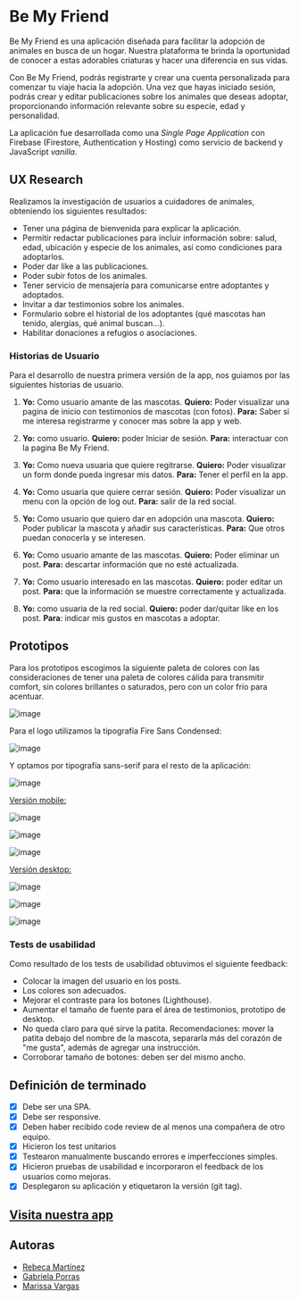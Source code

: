 # Be My Friend

Be My Friend es una  aplicación diseñada para facilitar la adopción de animales en busca de un hogar. Nuestra plataforma te brinda la oportunidad de conocer a estas adorables criaturas y hacer una diferencia en sus vidas.

Con Be My Friend, podrás registrarte y crear una cuenta personalizada para comenzar tu viaje hacia la adopción. Una vez que hayas iniciado sesión, podrás crear y editar publicaciones sobre los animales que deseas adoptar, proporcionando información relevante sobre su especie, edad y personalidad. 

La aplicación fue desarrollada como una _Single Page Application_ con Firebase (Firestore, Authentication y Hosting) como servicio de backend y JavaScript _vanilla_.

## UX Research

Realizamos la investigación de usuarios a cuidadores de animales, obteniendo los siguientes resultados: 

- Tener una página de bienvenida para explicar la aplicación.
- Permitir redactar publicaciones para incluir información sobre: salud, edad, ubicación y especie de los animales, así como condiciones para adoptarlos.
- Poder dar like a las publicaciones.
- Poder subir fotos de los animales.
- Tener servicio de mensajería para comunicarse entre adoptantes y adoptados.
- Invitar a dar testimonios sobre los animales.
- Formulario sobre el historial de los adoptantes (qué mascotas han tenido, alergías, qué animal buscan...).
- Habilitar donaciones a refugios o asociaciones.

### Historias de Usuario

Para el desarrollo de nuestra primera versión de la app, nos guiamos por las siguientes historias de usuario.

1. **Yo:** Como usuario amante de las mascotas. **Quiero:** Poder visualizar una pagina de inicio con testimonios de mascotas (con fotos). **Para:** Saber si me interesa registrarme y conocer mas sobre la app y web.

2. **Yo:** como usuario. **Quiero:** poder Iniciar de sesión. **Para:** interactuar con la pagina Be My Friend.

3. **Yo:** Como nueva usuaria que quiere regitrarse. **Quiero:** Poder visualizar un form donde pueda ingresar mis datos. **Para:** Tener el perfil en la app.

4. **Yo:** Como usuaria que quiere cerrar sesión. **Quiero:** Poder visualizar un menu con la opción de log out. **Para:** salir de la red social.

5. **Yo:** Como usuario que quiero dar en adopción una mascota. **Quiero:** Poder publicar la mascota y añadir sus características. **Para:** Que otros puedan conocerla y se interesen.

6. **Yo:** Como usuario amante de las mascotas. **Quiero:** Poder eliminar un post. **Para:** descartar información que no esté actualizada.

7. **Yo:** Como usuario interesado en las mascotas. **Quiero:** poder editar un post. **Para:** que la información se muestre correctamente y actualizada.

8. **Yo:** como usuaria de la red social. **Quiero:** poder dar/quitar like en los post. **Para**: indicar mis gustos en mascotas a adoptar.

## Prototipos

Para los prototipos escogimos la siguiente paleta de colores con las consideraciones de tener una paleta de colores cálida para transmitir comfort, sin colores brillantes o saturados, pero con un color frío para acentuar.

![image](https://github.com/thatmare/Be-My-Friend/assets/113146161/68fd173c-8497-45a0-a433-e3664b37fe1e)

Para el logo utilizamos la tipografía Fire Sans Condensed:

![image](https://github.com/thatmare/Be-My-Friend/assets/113146161/2a5d73bf-9743-4e1d-9b23-da3a14b8d7f6)

Y optamos por tipografía sans-serif para el resto de la aplicación:

![image](https://github.com/thatmare/Be-My-Friend/assets/113146161/e40c34b3-0e88-47ab-b2ce-71da74adf8c8)

[Versión mobile:](https://www.figma.com/proto/BIIlMvAQP6WPnJHvuhwbcb/Social-Network?type=design&node-id=39-48&scaling=scale-down&page-id=0%3A1&starting-point-node-id=39%3A48&show-proto-sidebar=1)

![image](https://github.com/thatmare/Be-My-Friend/assets/113146161/869a9655-6aad-4e02-a3c4-8b71e46d4b96)

![image](https://github.com/thatmare/Be-My-Friend/assets/113146161/4ba2f2a7-66b2-44f5-b429-ce440323a9b2)

![image](https://github.com/thatmare/Be-My-Friend/assets/113146161/de2903aa-27f3-49a5-9cc8-5090bed87c1f)

[Versión desktop:](https://www.figma.com/proto/BIIlMvAQP6WPnJHvuhwbcb/Social-Network?type=design&node-id=93-69&scaling=scale-down&page-id=35%3A20&starting-point-node-id=93%3A69&show-proto-sidebar=1)

![image](https://github.com/thatmare/Be-My-Friend/assets/113146161/349c4eae-28f6-40ac-8eec-284e4c26204a)

![image](https://github.com/thatmare/Be-My-Friend/assets/113146161/a2f31dd2-0872-4ed7-99b3-7c5979c415a8)

![image](https://github.com/thatmare/Be-My-Friend/assets/113146161/d9403730-2172-42d5-a634-9e18ebfdd6bd)

### Tests de usabilidad

Como resultado de los tests de usabilidad obtuvimos el siguiente feedback:

- Colocar la imagen del usuario en los posts.
- Los colores son adecuados.
- Mejorar el contraste para los botones (Lighthouse).
- Aumentar el tamaño de fuente para el área de testimonios, prototipo de desktop.
- No queda claro para qué sirve la patita. Recomendaciones: mover la patita debajo del nombre de la mascota, separarla más del corazón de "me gusta", además de agregar una instrucción.
- Corroborar tamaño de botones: deben ser del mismo ancho.

## Definición de terminado
- [x]  Debe ser una SPA.
- [x]  Debe ser responsive.
- [x]  Deben haber recibido code review de al menos una compañera de otro equipo.
- [x]  Hicieron los test unitarios
- [x]  Testearon manualmente buscando errores e imperfecciones simples.
- [x]  Hicieron pruebas de usabilidad e incorporaron el feedback de los usuarios como mejoras.
- [x]  Desplegaron su aplicación y etiquetaron la versión (git tag).

## [Visita nuestra app](https://proyecto-prueba-ec5fc.web.app/)

## Autoras
- [Rebeca Martínez](https://github.com/jhosefin)
- [Gabriela Porras](https://github.com/gabiestefany24)
- [Marissa Vargas](https://github.com/thatmare)
